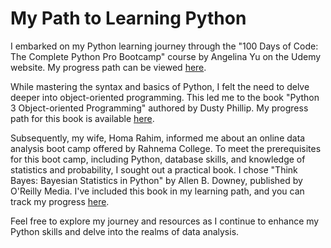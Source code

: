 # My Path to Learning Python

I embarked on my Python learning journey through the "100 Days of Code: The Complete Python Pro Bootcamp" course by Angelina Yu on the Udemy website. My progress path can be viewed [here](/Course%20-%20100%20Days%20of%20Code%20day-by-day/).

While mastering the syntax and basics of Python, I felt the need to delve deeper into object-oriented programming. This led me to the book "Python 3 Object-oriented Programming" authored by Dusty Phillip. My progress path for this book is available [here](/Book%20-%20Python3%20Object-oriented%20Programming%20by%20Dusty%20Phillip).

Subsequently, my wife, Homa Rahim, informed me about an online data analysis boot camp offered by Rahnema College. To meet the prerequisites for this boot camp, including Python, database skills, and knowledge of statistics and probability, I sought out a practical book. I chose "Think Bayes: Bayesian Statistics in Python" by Allen B. Downey, published by O'Reilly Media. I've included this book in my learning path, and you can track my progress [here](/Book%20-%20Think%20Bayes_%20Bayesian%20Statistics%20in%20Python-O'Reilly%20Media%20-%20Allen%20B.%20Downey/).

Feel free to explore my journey and resources as I continue to enhance my Python skills and delve into the realms of data analysis.
